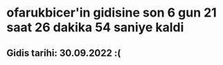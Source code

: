 # ofarukbicer'in gidisine son 6 gun 21 saat 26 dakika 54 saniye kaldi

## Gidis tarihi: 30.09.2022 :(